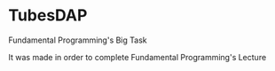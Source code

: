 # TubesDAP
Fundamental Programming's Big Task

It was made in order to complete Fundamental Programming's Lecture
